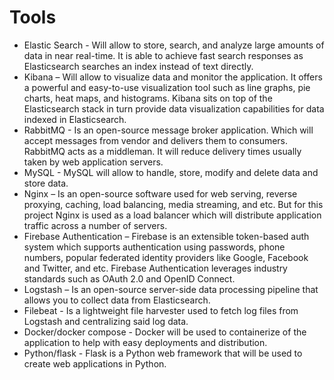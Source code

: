 # Tools

* Elastic Search - Will allow to store, search, and analyze large amounts of data in near real-time. It is able to achieve fast search responses as Elasticsearch searches an index instead of text directly.
* Kibana – Will allow to visualize data and monitor the application. It offers a powerful and easy-to-use visualization tool such as line graphs, pie charts, heat maps, and histograms. Kibana sits on top of the Elasticsearch stack in turn provide data visualization capabilities for data indexed in Elasticsearch.
* RabbitMQ - Is an open-source message broker application. Which will accept messages from vendor and delivers them to consumers. RabbitMQ acts as a middleman. It will reduce delivery times usually taken by web application servers.
* MySQL - MySQL will allow to handle, store, modify and delete data and store data.
* Nginx – Is an open-source software used for web serving, reverse proxying, caching, load balancing, media streaming, and etc. But for this project Nginx is used as a load balancer which will distribute application traffic across a number of servers.
* Firebase Authentication – Firebase is an extensible token-based auth system which supports authentication using passwords, phone numbers, popular federated identity providers like Google, Facebook and Twitter, and etc. Firebase Authentication leverages industry standards such as OAuth 2.0 and OpenID Connect.
* Logstash – Is an open-source server-side data processing pipeline that allows you to collect data from Elasticsearch.
* Filebeat - Is a lightweight file harvester used to fetch log files from Logstash and centralizing said log data.
* Docker/docker compose - Docker will be used to containerize of the application to help with easy deployments and distribution.
* Python/flask - Flask is a Python web framework that will be used to create web applications in Python.

